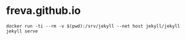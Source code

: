 # freva.github.io

```
docker run -ti --rm -v $(pwd):/srv/jekyll --net host jekyll/jekyll jekyll serve
```